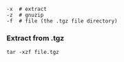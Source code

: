 ---
---

```
-x  # extract
-z  # gnuzip
-f  # file (the .tgz file directory)
```

### Extract from .tgz
```shell
tar -xzf file.tgz
```
